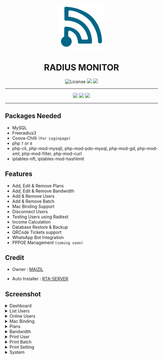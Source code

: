 <div align="center">
  <img src="screenshot/logo.svg" alt="logo" width="150">
  <h1>RADIUS MONITOR</h1>
</div>

<div align="center">
  <img alt="License" src="https://img.shields.io/github/license/Maizil41/RadiusMonitor?style=for-the-badge&logo=github">
  <a target="_blank" href="https://github.com/Maizil41/RadiusMonitor/releases"><img src="https://img.shields.io/badge/Version-2.3-blue?style=for-the-badge&logo=github"></a>
  <a target="_blank" href="https://github.com/Maizil41/Mutiara-Wrt/releases"><img src="https://img.shields.io/github/downloads/Maizil41/RadiusMonitor/total?style=for-the-badge&logo=github"></a>
</div>
<hr/>
<p align="center">
<a href="https://t.me/mutiarawrt"><img src="https://img.shields.io/badge/Telegram--Channel-2CA5E0?style=for-the-badge&logo=telegram&logoColor=white"></a>
<a href="https://www.youtube.com/@mutiara-wrt"><img src="https://img.shields.io/badge/Youtube--Channel-e02c2c?style=for-the-badge&logo=youtube&logoColor=white"></a>
<a href="https://t.me/mutiara_wrt"><img src="https://img.shields.io/badge/Telegram--Groups-2CA5E0?style=for-the-badge&logo=telegram&logoColor=white"></a>
</p>
<hr/>

Packages Needed
---
- MySQL
- Freeradius3
- Coova-Chilli `(For Loginpage)`
- php `7` or `8`
- php-cli, php-mod-mysqli, php-mod-pdo-mysql, php-mod-gd, php-mod-xml, php-mod-filter, php-mod-curl
- iptables-nft, iptables-mod-hashlimit

Features
---
- Add, Edit & Remove Plans
- Add, Edit & Remove Bandwidth
- Add & Remove Users
- Add & Remove Batch
- Mac Binding Support
- Disconnect Users
- Testing Users using Radtest
- Income Calculation
- Database Restore & Backup
- QRCode Tickets support
- WhatsApp Bot Integration
- PPPOE Management `(coming soon)`

Credit
---
<ul>
  <li>Owner : <a href="https://github.com/maizil41" target="_blank">MAIZIL</a></li>
</ul>

<ul>
  <li>Auto Installer : <a href="https://github.com/rtaserver" target="_blank">RTA-SERVER</a></li>
</ul>

Screenshot
---
<details><summary>Dashboard</summary>
 <p>
  <img src="screenshot/dashboard.png" alt="dashboard">
 </p>
</details>

<details><summary>List Users</summary>
 <p>
  <img src="screenshot/list_user.png" alt="list_user">
 </p>
</details>

<details><summary>Online Users</summary>
 <p>
  <img src="screenshot/online_user.png" alt="online_user">
 </p>
</details>

<details><summary>Mac Binding</summary>
 <p>
  <img src="screenshot/mac_binding.png" alt="mac_binding">
 </p>
</details>

<details><summary>Plans</summary>
 <p>
  <img src="screenshot/plans.png" alt="plans">
 </p>
</details>

<details><summary>Bandwidth</summary>
 <p>
  <img src="screenshot/bandwidth.png" alt="bandwidth">
 </p>
</details>

<details><summary>Print User</summary>
 <p>
  <img src="screenshot/print_user.png" alt="print_user">
 </p>
</details>

<details><summary>Print Batch</summary>
 <p>
  <img src="screenshot/print_batch.png" alt="print_batch">
 </p>
</details>

<details><summary>Print Setting</summary>
 <p>
  <img src="screenshot/print_setting.png" alt="print_setting">
 </p>
</details>

<details><summary>System</summary>
 <p>
  <img src="screenshot/system.png" alt="system">
 </p>
</details>

